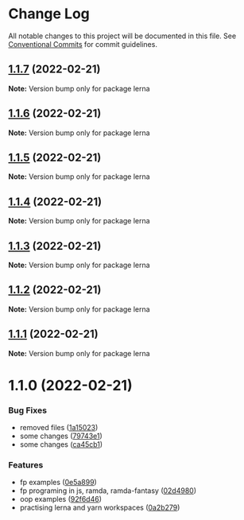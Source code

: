 # Change Log

All notable changes to this project will be documented in this file.
See [Conventional Commits](https://conventionalcommits.org) for commit guidelines.

## [1.1.7](https://github.com/RV8V/apps-js/compare/v1.1.6...v1.1.7) (2022-02-21)

**Note:** Version bump only for package lerna





## [1.1.6](https://github.com/RV8V/apps-js/compare/v1.1.5...v1.1.6) (2022-02-21)

**Note:** Version bump only for package lerna





## [1.1.5](https://github.com/RV8V/apps-js/compare/v1.1.4...v1.1.5) (2022-02-21)

**Note:** Version bump only for package lerna





## [1.1.4](https://github.com/RV8V/apps-js/compare/v1.1.3...v1.1.4) (2022-02-21)

**Note:** Version bump only for package lerna





## [1.1.3](https://github.com/RV8V/apps-js/compare/v1.1.2...v1.1.3) (2022-02-21)

**Note:** Version bump only for package lerna





## [1.1.2](https://github.com/RV8V/apps-js/compare/v1.1.1...v1.1.2) (2022-02-21)

**Note:** Version bump only for package lerna





## [1.1.1](https://github.com/RV8V/apps-js/compare/v1.1.0...v1.1.1) (2022-02-21)

**Note:** Version bump only for package lerna





# 1.1.0 (2022-02-21)


### Bug Fixes

* removed files ([1a15023](https://github.com/RV8V/apps-js/commit/1a15023aa17cf9ed4eb6d2c69780564ff4ce94c4))
* some changes ([79743e1](https://github.com/RV8V/apps-js/commit/79743e1f449abcdfd66c49eec23654a86f5470a3))
* some changes ([ca45cb1](https://github.com/RV8V/apps-js/commit/ca45cb112e195f67530afdd82a340ad509cf5fea))


### Features

* fp examples ([0e5a899](https://github.com/RV8V/apps-js/commit/0e5a899f43d16fc89f0c6bdcc48ee0938ae15f5d))
* fp programing in js, ramda, ramda-fantasy ([02d4980](https://github.com/RV8V/apps-js/commit/02d49805956b56ec3a5914b90b0da01c48685a45))
* oop examples ([92f6d46](https://github.com/RV8V/apps-js/commit/92f6d468f0685cc298baee34a4d89d9f38346c83))
* practising lerna and yarn workspaces ([0a2b279](https://github.com/RV8V/apps-js/commit/0a2b279e5423985c66ec6652af92716883498a92))
